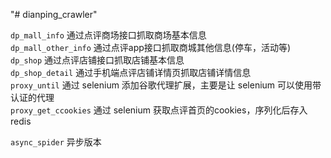 "# dianping_crawler" 

`dp_mall_info` 通过点评商场接口抓取商场基本信息  
`dp_mall_other_info` 通过点评app接口抓取商城其他信息(停车，活动等)  
`dp_shop` 通过点评店铺接口抓取店铺基本信息  
`dp_shop_detail` 通过手机端点评店铺详情页抓取店铺详情信息  
`proxy_until` 通过 selenium 添加谷歌代理扩展，主要是让 selenium 可以使用带认证的代理  
`proxy_get_ccookies` 通过 selenium 获取点评首页的cookies，序列化后存入 redis  


`async_spider` 异步版本  
